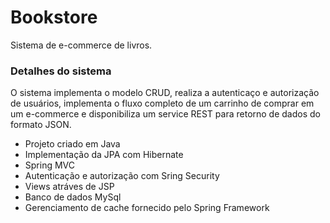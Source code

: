# Bookstore
Sistema de e-commerce de livros.

### Detalhes do sistema
O sistema implementa o modelo CRUD, realiza a autenticaço e autorização de usuários, 
implementa o fluxo completo de um carrinho de comprar em um e-commerce e disponibiliza um 
service REST para retorno de dados do formato JSON.
* Projeto criado em Java
* Implementação da JPA com Hibernate
* Spring MVC
* Autenticação e autorização com Sring Security
* Views atráves de JSP
* Banco de dados MySql
* Gerenciamento de cache fornecido pelo Spring Framework
